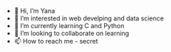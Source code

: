 - 👋 Hi, I’m Yana
- 👀 I’m interested in web develping and data science
- 🌱 I’m currently learning C and Python
- 💞️ I’m looking to collaborate on learning
- 📫 How to reach me - secret

<!---
yanamailer/yanamailer is a ✨ special ✨ repository because its `README.md` (this file) appears on your GitHub profile.
You can click the Preview link to take a look at your changes.
--->
